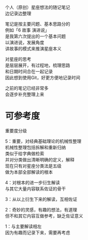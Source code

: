 个人（原创）星座想法的随记笔记\
边记录边整理

笔记是按主要问题、基本思路分的\
例如「6 故事 演进说」\
是我第六次提出的一个基本问题\
以演进说，发展角度\
讲故事的模式来推演星座本义

对星座的思考\
是层层展开，有过程地，梳理思路\
和日期时间合在一起记录\
因此想到使用Git，好更方便地记录时间

之前的笔记已经非常多\
会逐步补充整理上来

# 可参考度
重要度分级

5：重要，对经典基础理论的机械性整理\
机械性整理包括拆解和重新归纳\
类似于给字典做检索\
并对分类做出清晰明确的定义，解释\
现在只有对星座分类法是五级\
做为本部全部解读的根本

4：对根本的进一步衍生解读\
与其它大量内容联系佐证的骨干

3：从以上衍生下来的解读，互相佐证

2：奇妙的灵感，有趣的想法，有道理\
但不和其它内容互做参考，缺乏佐证意义

1：与主要解读相左\
因为有趣而记录下来，需要再考虑
